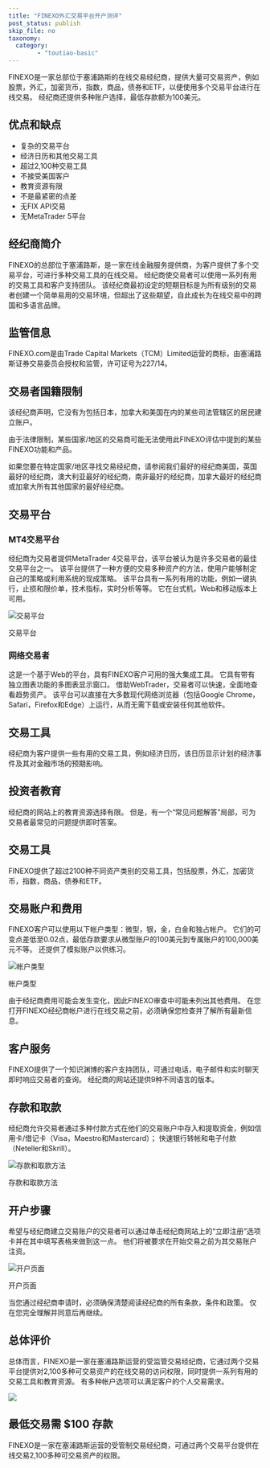 ```yaml
---
title: "FINEXO外汇交易平台开户测评"
post_status: publish
skip_file: no
taxonomy:
  category:
        - "toutiao-basic"
---
```


FINEXO是一家总部位于塞浦路斯的在线交易经纪商，提供大量可交易资产，例如股票，外汇，加密货币，指数，商品，债券和ETF，以便使用多个交易平台进行在线交易。 经纪商还提供多种账户选择，最低存款额为100美元。

## 优点和缺点

- 复杂的交易平台
- 经济日历和其他交易工具
- 超过2,100种交易工具
- 不接受美国客户
- 教育资源有限
- 不是最紧密的点差
- 无FIX API交易
- 无MetaTrader 5平台

## 经纪商简介

FINEXO的总部位于塞浦路斯，是一家在线金融服务提供商，为客户提供了多个交易平台，可进行多种交易工具的在线交易。 经纪商使交易者可以使用一系列有用的交易工具和客户支持团队。 该经纪商最初设定的短期目标是为所有级别的交易者创建一个简单易用的交易环境，但超出了这些期望，自此成长为在线交易中的跨国和多语言品牌。

## 监管信息

FINEXO.com是由Trade Capital Markets（TCM）Limited运营的商标，由塞浦路斯证券交易委员会授权和监管，许可证号为227/14。

## 交易者国籍限制

该经纪商声明，它没有为包括日本，加拿大和美国在内的某些司法管辖区的居民建立账户。

由于法律限制，某些国家/地区的交易商可能无法使用此FINEXO评估中提到的某些FINEXO功能和产品。

如果您要在特定国家/地区寻找交易经纪商，请参阅我们最好的经纪商美国，英国最好的经纪商，澳大利亚最好的经纪商，南非最好的经纪商，加拿大最好的经纪商或加拿大所有其他国家的最好经纪商。

## 交易平台

### MT4交易平台

经纪商为交易者提供MetaTrader 4交易平台，该平台被认为是许多交易者的最佳交易平台之一。 该平台提供了一种方便的交易多种资产的方法，使用户能够制定自己的策略或利用系统的现成策略。 该平台具有一系列有用的功能，例如一键执行，止损和限价单，技术指标，实时分析等等。 它在台式机，Web和移动版本上可用。

![交易平台](https://cdn.fendou.la/funstoutiao/2020/11/FINEXO-Review-Trading-Platform-1024x948.jpg "交易平台")

交易平台

### 网络交易者

这是一个基于Web的平台，具有FINEXO客户可用的强大集成工具。 它具有带有独立图表功能的多图表显示窗口。 借助WebTrader，交易者可以快速，全面地查看趋势资产。 该平台可以直接在大多数现代网络浏览器（包括Google Chrome，Safari，Firefox和Edge）上运行，从而无需下载或安装任何其他软件。

## 交易工具

经纪商为客户提供一些有用的交易工具，例如经济日历，该日历显示计划的经济事件及其对金融市场的预期影响。

## 投资者教育

经纪商的网站上的教育资源选择有限。 但是，有一个“常见问题解答”局部，可为交易者最常见的问题提供即时答案。

## 交易工具

FINEXO提供了超过2100种不同资产类别的交易工具，包括股票，外汇，加密货币，指数，商品，债券和ETF。

## 交易账户和费用

FINEXO客户可以使用以下帐户类型：微型，银，金，白金和独占帐户。 它们的可变点差低至0.02点，最低存款要求从微型账户的100美元到专属账户的100,000美元不等。 还提供了模拟账户以供练习。

![帐户类型](https://cdn.fendou.la/funstoutiao/2020/11/FINEXO-Review-Account-Types.jpg "帐户类型")

帐户类型

由于经纪商费用可能会发生变化，因此FINEXO审查中可能未列出其他费用。 在您打开FINEXO经纪商帐户进行在线交易之前，必须确保您检查并了解所有最新信息。

## 客户服务

FINEXO提供了一个知识渊博的客户支持团队，可通过电话，电子邮件和实时聊天即时响应交易者的查询。 经纪商的网站还提供9种不同语言的版本。

## 存款和取款

经纪商允许交易者通过多种付款方式在他们的交易账户中存入和提取资金，例如信用卡/借记卡（Visa，Maestro和Mastercard）； 快速银行转帐和电子付款（Neteller和Skrill）。

![存款和取款方法](https://cdn.fendou.la/funstoutiao/2020/11/FINEXO-Review-Deposit-And-Withdrawal-Methods--1024x130.jpg "存款和取款方法")

存款和取款方法

## 开户步骤

希望与经纪商建立交易账户的交易者可以通过单击经纪商网站上的“立即注册”选项卡并在其中填写表格来做到这一点。 他们将被要求在开始交易之前为其交易账户注资。

![开户页面](https://cdn.fendou.la/funstoutiao/2020/11/FINEXO-Review-Account-Opening-Page.jpg "开户页面")

开户页面

当您通过经纪商申请时，必须确保清楚阅读经纪商的所有条款，条件和政策。 仅在您完全理解并同意后再继续。

## 总体评价

总体而言，FINEXO是一家在塞浦路斯运营的受监管交易经纪商，它通过两个交易平台提供对2,100多种可交易资产的在线交易的访问权限，同时提供一系列有用的交易工具和教育资源。 有多种帐户选项可以满足客户的个人交易需求。

![](https://cdn.fendou.la/funstoutiao/2020/11/FINEXO-Logo.png)

## 最低交易需 $100 存款

FINEXO是一家在塞浦路斯运营的受管制交易经纪商，可通过两个交易平台提供在线交易2,100多种可交易资产的权限。
